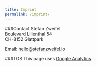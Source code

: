 ```yaml
---
title: Imprint
permalink: /imprint/
---
```


###Contact
Stefan Zweifel  
Boulevard Lilienthal 54  
CH-8152 Glattpark

Email: [hello@stefanzweifel.io](mailto:hello@stefanzweifel.io)

###TOS
This page uses [Google Analytics](http://google.com/analytics).